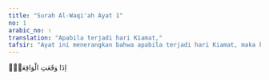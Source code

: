 ```yaml
---
title: "Surah Al-Waqi'ah Ayat 1"
no: 1
arabic_no: ١
translation: "Apabila terjadi hari Kiamat,"
tafsir: "Ayat ini menerangkan bahwa apabila terjadi hari Kiamat, maka kejadian itu tidak dapat didustakan dan juga tidak dapat diragukan, tidak seorang pun dapat mendustakannya atau mengingkarinya dan nyata dilihat oleh setiap orang. Tatkala di dunia, banyak benar manusia yang mendustakannya dan mengingkarinya karena belum merasakan azab sengsara yang telah diderita oleh orang-orang yang telah disiksa itu."
---
```

اِذَا وَقَعَتِ الْوَاقِعَةُۙ 
